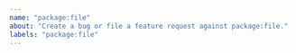 ```yaml
---
name: "package:file"
about: "Create a bug or file a feature request against package:file."
labels: "package:file"
---
```


